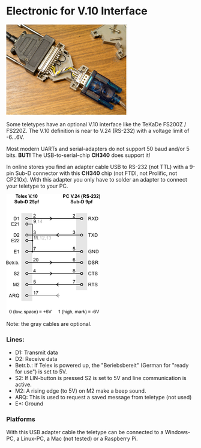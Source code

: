 # Electronic for V.10 Interface

<img src="img/V.10.JPG" width="320px">

Some teletypes have an optional V.10 interface like the TeKaDe FS200Z / FS220Z. The V.10 definition is near to V.24 (RS-232) with a voltage limit of -6...6V.

Most modern UARTs and serial-adapters do not support 50 baud and/or 5 bits. **BUT!** The USB-to-serial-chip **CH340** does support it!

In online stores you find an adapter cable USB to RS-232 (not TTL) with a 9-pin Sub-D connector with this **CH340** chip (not FTDI, not Prolific, not CP210x). With this adapter you only have to solder an adapter to connect your teletype to your PC.

<img src="img/V10Adapter.png" width="250px">

Note: the gray cables are optional.

### Lines:
 * D1: Transmit data
 * D2: Receive data
 * Betr.b.: If Telex is powered up, the "Beriebsbereit" (German for "ready for use") is set to 5V.
 * S2: If LIN-button is pressed S2 is set to 5V and line communication is active.
 * M2: A rising edge (to 5V) on M2 make a beep sound.
 * ARQ: This is used to request a saved message from teletype (not used)
 * E*: Ground

### Platforms

With this USB adapter cable the teletype can be connected to a Windows-PC, a Linux-PC, a Mac (not tested) or a Raspberry Pi.
